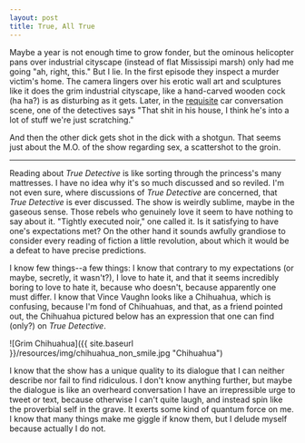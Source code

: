 ```yaml
---
layout: post
title: True, All True
---
```


Maybe a year is not enough time to grow fonder, but the ominous helicopter pans over industrial cityscape (instead of flat Mississipi marsh) only had me going "ah, right, this." But I lie. In the first episode they inspect a murder victim's home. The camera lingers over his erotic wall art and sculptures like it does the grim industrial cityscape, like a hand-carved wooden cock (ha ha?) is as disturbing as it gets. Later, in the [requisite](http://uproxx.com/tv/2015/07/every-episode-of-true-detective/) car conversation scene, one of the detectives says "That shit in his house, I think he's into a lot of stuff we're just scratching."

And then the other dick gets shot in the dick with a shotgun. That seems just about the M.O. of the show regarding sex, a scattershot to the groin.

---

Reading about *True Detective* is like sorting through the princess's many mattresses. I have no idea why it's so much discussed and so reviled. I'm not even sure, where discussions of *True Detective* are concerned, that *True Detective* is ever discussed. The show is weirdly sublime, maybe in the gaseous sense. Those rebels who genuinely love it seem to have nothing to say about it. "Tightly executed noir," one called it. Is it satisfying to have one's expectations met? On the other hand it sounds awfully grandiose to consider every reading of fiction a little revolution, about which it would be a defeat to have precise predictions.

I know few things--a few things: I know that contrary to my expectations (or maybe, secretly, it wasn't?), I love to hate it, and that it seems incredibly boring to love to hate it, because who doesn't, because apparently one must differ. I know that Vince Vaughn looks like a Chihuahua, which is confusing, because I'm fond of Chihuahuas, and that, as a friend pointed out, the Chihuahua pictured below has an expression that one can find (only?) on *True Detective*.

![Grim Chihuahua]({{ site.baseurl }}/resources/img/chihuahua_non_smile.jpg "Chihuahua")

I know that the show has a unique quality to its dialogue that I can neither describe nor fail to find ridiculous. I don't know anything further, but maybe the dialogue is like an overheard conversation I have an irrepressible urge to tweet or text, because otherwise I can't quite laugh, and instead spin like the proverbial self in the grave. It exerts some kind of quantum force on me. I know that many things make me giggle if know them, but I delude myself because actually I do not.